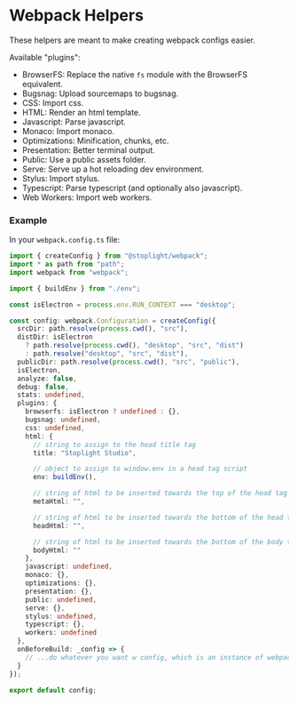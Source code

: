 # Webpack Helpers

These helpers are meant to make creating webpack configs easier.

Available "plugins":

- BrowserFS: Replace the native `fs` module with the BrowserFS equivalent.
- Bugsnag: Upload sourcemaps to bugsnag.
- CSS: Import css.
- HTML: Render an html template.
- Javascript: Parse javascript.
- Monaco: Import monaco.
- Optimizations: Minification, chunks, etc.
- Presentation: Better terminal output.
- Public: Use a public assets folder.
- Serve: Serve up a hot reloading dev environment.
- Stylus: Import stylus.
- Typescript: Parse typescript (and optionally also javascript).
- Web Workers: Import web workers.

### Example

In your `webpack.config.ts` file:

```ts
import { createConfig } from "@stoplight/webpack";
import * as path from "path";
import webpack from "webpack";

import { buildEnv } from "./env";

const isElectron = process.env.RUN_CONTEXT === "desktop";

const config: webpack.Configuration = createConfig({
  srcDir: path.resolve(process.cwd(), "src"),
  distDir: isElectron
    ? path.resolve(process.cwd(), "desktop", "src", "dist")
    : path.resolve("desktop", "src", "dist"),
  publicDir: path.resolve(process.cwd(), "src", "public"),
  isElectron,
  analyze: false,
  debug: false,
  stats: undefined,
  plugins: {
    browserfs: isElectron ? undefined : {},
    bugsnag: undefined,
    css: undefined,
    html: {
      // string to assign to the head title tag
      title: "Stoplight Studio",

      // object to assign to window.env in a head tag script
      env: buildEnv(),

      // string of html to be inserted towards the top of the head tag
      metaHtml: "",

      // string of html to be inserted towards the bottom of the head tag
      headHtml: "",

      // string of html to be inserted towards the bottom of the body tag
      bodyHtml: ""
    },
    javascript: undefined,
    monaco: {},
    optimizations: {},
    presentation: {},
    public: undefined,
    serve: {},
    stylus: undefined,
    typescript: {},
    workers: undefined
  },
  onBeforeBuild: _config => {
    // ...do whatever you want w config, which is an instance of webpack-chain
  }
});

export default config;
```
